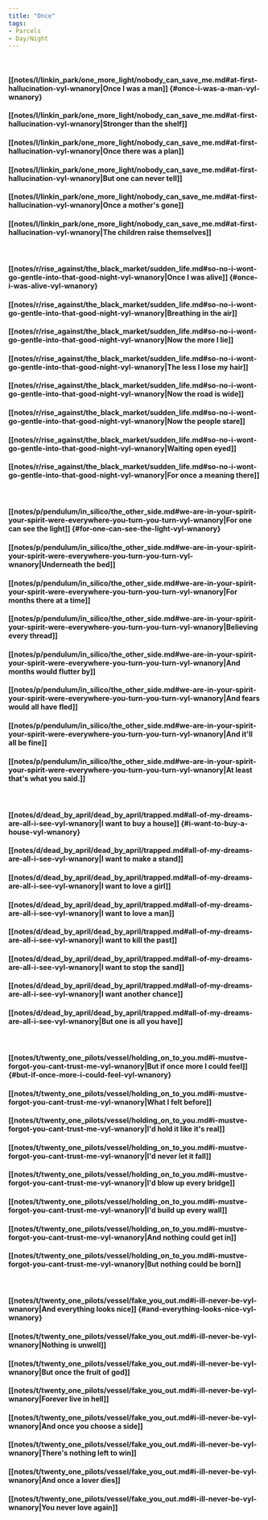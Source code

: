 ```yaml
---
title: "Once"
tags:
- Parcels
- Day∕Night
---
```

&nbsp;
#### [[notes/l/linkin_park/one_more_light/nobody_can_save_me.md#at-first-hallucination-vyl-wnanory|Once I was a man]] {#once-i-was-a-man-vyl-wnanory}
#### [[notes/l/linkin_park/one_more_light/nobody_can_save_me.md#at-first-hallucination-vyl-wnanory|Stronger than the shelf]]
#### [[notes/l/linkin_park/one_more_light/nobody_can_save_me.md#at-first-hallucination-vyl-wnanory|Once there was a plan]]
#### [[notes/l/linkin_park/one_more_light/nobody_can_save_me.md#at-first-hallucination-vyl-wnanory|But one can never tell]]
#### [[notes/l/linkin_park/one_more_light/nobody_can_save_me.md#at-first-hallucination-vyl-wnanory|Once a mother's gone]]
#### [[notes/l/linkin_park/one_more_light/nobody_can_save_me.md#at-first-hallucination-vyl-wnanory|The children raise themselves]]
&nbsp;
#### [[notes/r/rise_against/the_black_market/sudden_life.md#so-no-i-wont-go-gentle-into-that-good-night-vyl-wnanory|Once I was alive]] {#once-i-was-alive-vyl-wnanory}
#### [[notes/r/rise_against/the_black_market/sudden_life.md#so-no-i-wont-go-gentle-into-that-good-night-vyl-wnanory|Breathing in the air]]
#### [[notes/r/rise_against/the_black_market/sudden_life.md#so-no-i-wont-go-gentle-into-that-good-night-vyl-wnanory|Now the more I lie]]
#### [[notes/r/rise_against/the_black_market/sudden_life.md#so-no-i-wont-go-gentle-into-that-good-night-vyl-wnanory|The less I lose my hair]]
#### [[notes/r/rise_against/the_black_market/sudden_life.md#so-no-i-wont-go-gentle-into-that-good-night-vyl-wnanory|Now the road is wide]]
#### [[notes/r/rise_against/the_black_market/sudden_life.md#so-no-i-wont-go-gentle-into-that-good-night-vyl-wnanory|Now the people stare]]
#### [[notes/r/rise_against/the_black_market/sudden_life.md#so-no-i-wont-go-gentle-into-that-good-night-vyl-wnanory|Waiting open eyed]]
#### [[notes/r/rise_against/the_black_market/sudden_life.md#so-no-i-wont-go-gentle-into-that-good-night-vyl-wnanory|For once a meaning there]]
&nbsp;
#### [[notes/p/pendulum/in_silico/the_other_side.md#we-are-in-your-spirit-your-spirit-were-everywhere-you-turn-you-turn-vyl-wnanory|For one can see the light]] {#for-one-can-see-the-light-vyl-wnanory}
#### [[notes/p/pendulum/in_silico/the_other_side.md#we-are-in-your-spirit-your-spirit-were-everywhere-you-turn-you-turn-vyl-wnanory|Underneath the bed]]
#### [[notes/p/pendulum/in_silico/the_other_side.md#we-are-in-your-spirit-your-spirit-were-everywhere-you-turn-you-turn-vyl-wnanory|For months there at a time]]
#### [[notes/p/pendulum/in_silico/the_other_side.md#we-are-in-your-spirit-your-spirit-were-everywhere-you-turn-you-turn-vyl-wnanory|Believing every thread]]
#### [[notes/p/pendulum/in_silico/the_other_side.md#we-are-in-your-spirit-your-spirit-were-everywhere-you-turn-you-turn-vyl-wnanory|And months would flutter by]]
#### [[notes/p/pendulum/in_silico/the_other_side.md#we-are-in-your-spirit-your-spirit-were-everywhere-you-turn-you-turn-vyl-wnanory|And fears would all have fled]]
#### [[notes/p/pendulum/in_silico/the_other_side.md#we-are-in-your-spirit-your-spirit-were-everywhere-you-turn-you-turn-vyl-wnanory|And it'll all be fine]]
#### [[notes/p/pendulum/in_silico/the_other_side.md#we-are-in-your-spirit-your-spirit-were-everywhere-you-turn-you-turn-vyl-wnanory|At least that's what you said.]]
&nbsp;
#### [[notes/d/dead_by_april/dead_by_april/trapped.md#all-of-my-dreams-are-all-i-see-vyl-wnanory|I want to buy a house]] {#i-want-to-buy-a-house-vyl-wnanory}
#### [[notes/d/dead_by_april/dead_by_april/trapped.md#all-of-my-dreams-are-all-i-see-vyl-wnanory|I want to make a stand]]
#### [[notes/d/dead_by_april/dead_by_april/trapped.md#all-of-my-dreams-are-all-i-see-vyl-wnanory|I want to love a girl]]
#### [[notes/d/dead_by_april/dead_by_april/trapped.md#all-of-my-dreams-are-all-i-see-vyl-wnanory|I want to love a man]]
#### [[notes/d/dead_by_april/dead_by_april/trapped.md#all-of-my-dreams-are-all-i-see-vyl-wnanory|I want to kill the past]]
#### [[notes/d/dead_by_april/dead_by_april/trapped.md#all-of-my-dreams-are-all-i-see-vyl-wnanory|I want to stop the sand]]
#### [[notes/d/dead_by_april/dead_by_april/trapped.md#all-of-my-dreams-are-all-i-see-vyl-wnanory|I want another chance]]
#### [[notes/d/dead_by_april/dead_by_april/trapped.md#all-of-my-dreams-are-all-i-see-vyl-wnanory|But one is all you have]]
&nbsp;
#### [[notes/t/twenty_one_pilots/vessel/holding_on_to_you.md#i-mustve-forgot-you-cant-trust-me-vyl-wnanory|But if once more I could feel]] {#but-if-once-more-i-could-feel-vyl-wnanory}
#### [[notes/t/twenty_one_pilots/vessel/holding_on_to_you.md#i-mustve-forgot-you-cant-trust-me-vyl-wnanory|What I felt before]]
#### [[notes/t/twenty_one_pilots/vessel/holding_on_to_you.md#i-mustve-forgot-you-cant-trust-me-vyl-wnanory|I'd hold it like it's real]]
#### [[notes/t/twenty_one_pilots/vessel/holding_on_to_you.md#i-mustve-forgot-you-cant-trust-me-vyl-wnanory|I'd never let it fall]]
#### [[notes/t/twenty_one_pilots/vessel/holding_on_to_you.md#i-mustve-forgot-you-cant-trust-me-vyl-wnanory|I'd blow up every bridge]]
#### [[notes/t/twenty_one_pilots/vessel/holding_on_to_you.md#i-mustve-forgot-you-cant-trust-me-vyl-wnanory|I'd build up every wall]]
#### [[notes/t/twenty_one_pilots/vessel/holding_on_to_you.md#i-mustve-forgot-you-cant-trust-me-vyl-wnanory|And nothing could get in]]
#### [[notes/t/twenty_one_pilots/vessel/holding_on_to_you.md#i-mustve-forgot-you-cant-trust-me-vyl-wnanory|But nothing could be born]]
&nbsp;
#### [[notes/t/twenty_one_pilots/vessel/fake_you_out.md#i-ill-never-be-vyl-wnanory|And everything looks nice]] {#and-everything-looks-nice-vyl-wnanory}
#### [[notes/t/twenty_one_pilots/vessel/fake_you_out.md#i-ill-never-be-vyl-wnanory|Nothing is unwell]]
#### [[notes/t/twenty_one_pilots/vessel/fake_you_out.md#i-ill-never-be-vyl-wnanory|But once the fruit of god]]
#### [[notes/t/twenty_one_pilots/vessel/fake_you_out.md#i-ill-never-be-vyl-wnanory|Forever live in hell]]
#### [[notes/t/twenty_one_pilots/vessel/fake_you_out.md#i-ill-never-be-vyl-wnanory|And once you choose a side]]
#### [[notes/t/twenty_one_pilots/vessel/fake_you_out.md#i-ill-never-be-vyl-wnanory|There's nothing left to win]]
#### [[notes/t/twenty_one_pilots/vessel/fake_you_out.md#i-ill-never-be-vyl-wnanory|And once a lover dies]]
#### [[notes/t/twenty_one_pilots/vessel/fake_you_out.md#i-ill-never-be-vyl-wnanory|You never love again]]
